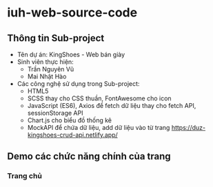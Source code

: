 # iuh-web-source-code

## Thông tin Sub-project

- Tên dự án: KingShoes - Web bán giày
- Sinh viên thực hiện:
  - Trần Nguyên Vũ
  - Mai Nhật Hào
- Các công nghệ sử dụng trong Sub-project:
  - HTML5
  - SCSS thay cho CSS thuần, FontAwesome cho icon
  - JavaScript (ES6), Axios để fetch dữ liệu thay cho fetch API, sessionStorage API
  - Chart.js cho biểu đồ thống kê
  - MockAPI để chứa dữ liệu, add dữ liệu vào từ trang https://duz-kingshoes-crud-api.netlify.app/

## Demo các chức năng chính của trang

### Trang chủ
